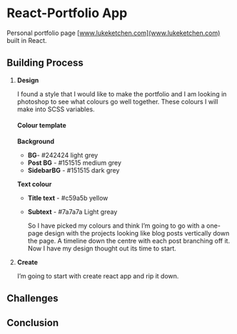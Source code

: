 # React-Portfolio App

Personal portfolio page [www.lukeketchen.com](www.lukeketchen.com) built in React.

## Building Process

1. **Design**

   I found a style that I would like to make the portfolio and I am looking in photoshop to see what colours go well together. These colours I will make into SCSS variables.

   #### Colour template

   **Background**

   - **BG**- #242424 light grey
   - **Post BG** - #151515 medium grey
   - **SidebarBG** - #151515 dark grey

   **Text colour**

   - **Title text** - #c59a5b yellow
   - **Subtext** - #7a7a7a Light greay

     So I have picked my colours and think I’m going to go with a one-page design with the projects looking like blog posts vertically down the page. A timeline down the centre with each post branching off it. Now I have my design thought out its time to start.

2. **Create**

   I’m going to start with create react app and rip it down.

## Challenges

## Conclusion
